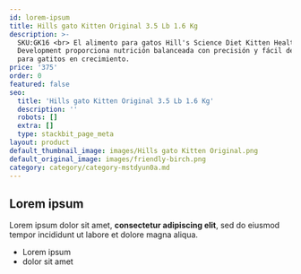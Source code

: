 ```yaml
---
id: lorem-ipsum
title: Hills gato Kitten Original 3.5 Lb 1.6 Kg
description: >-
  SKU:GK16 <br> El alimento para gatos Hill's Science Diet Kitten Healthy
  Development proporciona nutrición balanceada con precisión y fácil de digerir
  para gatitos en crecimiento.
price: '375'
order: 0
featured: false
seo:
  title: 'Hills gato Kitten Original 3.5 Lb 1.6 Kg'
  description: ''
  robots: []
  extra: []
  type: stackbit_page_meta
layout: product
default_thumbnail_image: images/Hills gato Kitten Original.png
default_original_image: images/friendly-birch.png
category: category/category-mstdyun0a.md
---
```

## Lorem ipsum

Lorem ipsum dolor sit amet, **consectetur adipiscing elit**, sed do eiusmod tempor incididunt ut labore et dolore magna aliqua.

- Lorem ipsum
- dolor sit amet